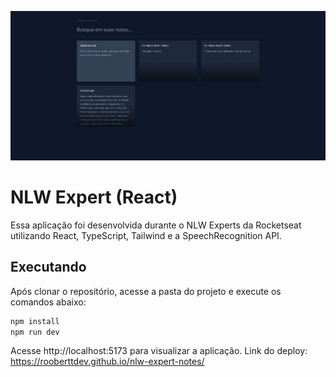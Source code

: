 ![Cover](./.github/notes.png)

# NLW Expert (React)

Essa aplicação foi desenvolvida durante o NLW Experts da Rocketseat utilizando React, TypeScript, Tailwind e a SpeechRecognition API.

## Executando

Após clonar o repositório, acesse a pasta do projeto e execute os comandos abaixo:

```sh
npm install
npm run dev
```

Acesse http://localhost:5173 para visualizar a aplicação.
Link do deploy: https://rooberttdev.github.io/nlw-expert-notes/
